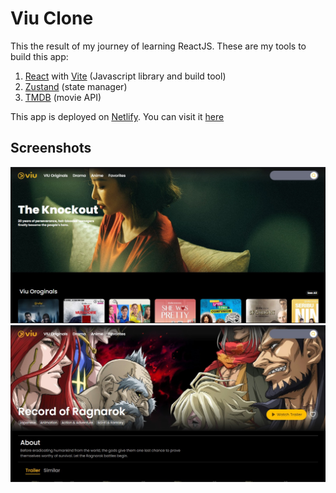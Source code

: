 # Viu Clone

This the result of my journey of learning ReactJS. These are my tools to build this app:

1. [React](https://reactjs.org/) with [Vite](https://vitejs.dev/) (Javascript library and build tool)
2. [Zustand](https://github.com/pmndrs/zustand) (state manager)
3. [TMDB](https://www.themoviedb.org/) (movie API)

This app is deployed on [Netlify](https://www.netlify.com/). You can visit it [here](https://main--viu-clone.netlify.app/)

## Screenshots

![home](./screenshots/1.jpg)
![detail](./screenshots/2.jpg)
